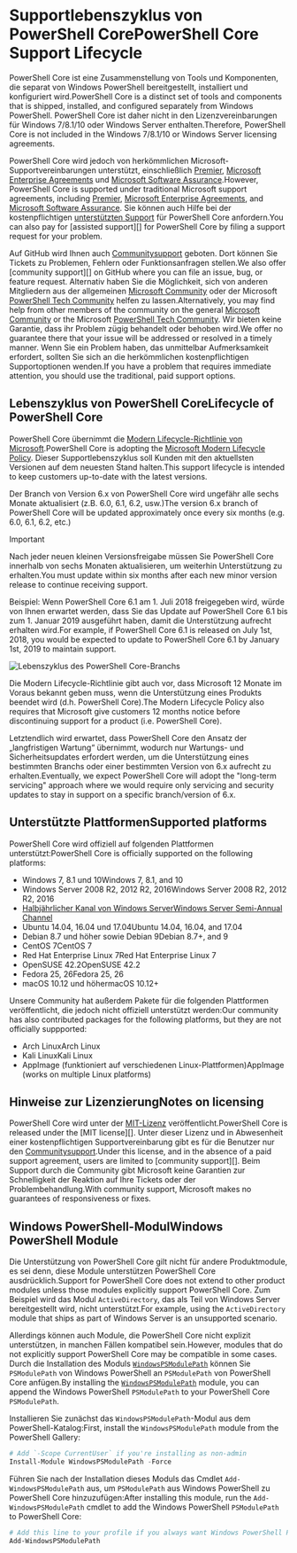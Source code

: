 # <a name="powershell-core-support-lifecycle"></a><span data-ttu-id="bc6e2-101">Supportlebenszyklus von PowerShell Core</span><span class="sxs-lookup"><span data-stu-id="bc6e2-101">PowerShell Core Support Lifecycle</span></span>

<span data-ttu-id="bc6e2-102">PowerShell Core ist eine Zusammenstellung von Tools und Komponenten, die separat von Windows PowerShell bereitgestellt, installiert und konfiguriert wird.</span><span class="sxs-lookup"><span data-stu-id="bc6e2-102">PowerShell Core is a distinct set of tools and components that is shipped, installed, and configured separately from Windows PowerShell.</span></span>
<span data-ttu-id="bc6e2-103">PowerShell Core ist daher nicht in den Lizenzvereinbarungen für Windows 7/8.1/10 oder Windows Server enthalten.</span><span class="sxs-lookup"><span data-stu-id="bc6e2-103">Therefore, PowerShell Core is not included in the Windows 7/8.1/10 or Windows Server licensing agreements.</span></span>

<span data-ttu-id="bc6e2-104">PowerShell Core wird jedoch von herkömmlichen Microsoft-Supportvereinbarungen unterstützt, einschließlich [Premier][], [Microsoft Enterprise Agreements][enterprise-agreement] und [Microsoft Software Assurance][assurance].</span><span class="sxs-lookup"><span data-stu-id="bc6e2-104">However, PowerShell Core is supported under traditional Microsoft support agreements, including [Premier][], [Microsoft Enterprise Agreements][enterprise-agreement], and [Microsoft Software Assurance][assurance].</span></span>
<span data-ttu-id="bc6e2-105">Sie können auch Hilfe bei der kostenpflichtigen [unterstützten Support][] für PowerShell Core anfordern.</span><span class="sxs-lookup"><span data-stu-id="bc6e2-105">You can also pay for [assisted support][] for PowerShell Core by filing a support request for your problem.</span></span>

<span data-ttu-id="bc6e2-106">Auf GitHub wird Ihnen auch [Communitysupport][] geboten. Dort können Sie Tickets zu Problemen, Fehlern oder Funktionsanfragen stellen.</span><span class="sxs-lookup"><span data-stu-id="bc6e2-106">We also offer [community support][] on GitHub where you can file an issue, bug, or feature request.</span></span>
<span data-ttu-id="bc6e2-107">Alternativ haben Sie die Möglichkeit, sich von anderen Mitgliedern aus der allgemeinen [Microsoft Community][] oder der Microsoft [PowerShell Tech Community][] helfen zu lassen.</span><span class="sxs-lookup"><span data-stu-id="bc6e2-107">Alternatively, you may find help from other members of the community on the general [Microsoft Community][] or the Microsoft [PowerShell Tech Community][].</span></span>
<span data-ttu-id="bc6e2-108">Wir bieten keine Garantie, dass ihr Problem zügig behandelt oder behoben wird.</span><span class="sxs-lookup"><span data-stu-id="bc6e2-108">We offer no guarantee there that your issue will be addressed or resolved in a timely manner.</span></span>
<span data-ttu-id="bc6e2-109">Wenn Sie ein Problem haben, das unmittelbar Aufmerksamkeit erfordert, sollten Sie sich an die herkömmlichen kostenpflichtigen Supportoptionen wenden.</span><span class="sxs-lookup"><span data-stu-id="bc6e2-109">If you have a problem that requires immediate attention, you should use the traditional, paid support options.</span></span>

## <a name="lifecycle-of-powershell-core"></a><span data-ttu-id="bc6e2-110">Lebenszyklus von PowerShell Core</span><span class="sxs-lookup"><span data-stu-id="bc6e2-110">Lifecycle of PowerShell Core</span></span>

<span data-ttu-id="bc6e2-111">PowerShell Core übernimmt die [Modern Lifecycle-Richtlinie von Microsoft][modern].</span><span class="sxs-lookup"><span data-stu-id="bc6e2-111">PowerShell Core is adopting the [Microsoft Modern Lifecycle Policy][modern].</span></span>
<span data-ttu-id="bc6e2-112">Dieser Supportlebenszyklus soll Kunden mit den aktuellsten Versionen auf dem neuesten Stand halten.</span><span class="sxs-lookup"><span data-stu-id="bc6e2-112">This support lifecycle is intended to keep customers up-to-date with the latest versions.</span></span>

<span data-ttu-id="bc6e2-113">Der Branch von Version 6.x von PowerShell Core wird ungefähr alle sechs Monate aktualisiert (z.B. 6.0, 6.1, 6.2, usw.)</span><span class="sxs-lookup"><span data-stu-id="bc6e2-113">The version 6.x branch of PowerShell Core will be updated approximately once every six months (e.g. 6.0, 6.1, 6.2, etc.)</span></span>

> [!IMPORTANT]
> <span data-ttu-id="bc6e2-114">Nach jeder neuen kleinen Versionsfreigabe müssen Sie PowerShell Core innerhalb von sechs Monaten aktualisieren, um weiterhin Unterstützung zu erhalten.</span><span class="sxs-lookup"><span data-stu-id="bc6e2-114">You must update within six months after each new minor version release to continue receiving support.</span></span>

<span data-ttu-id="bc6e2-115">Beispiel: Wenn PowerShell Core 6.1 am 1. Juli 2018 freigegeben wird, würde von Ihnen erwartet werden, dass Sie das Update auf PowerShell Core 6.1 bis zum 1. Januar 2019 ausgeführt haben, damit die Unterstützung aufrecht erhalten wird.</span><span class="sxs-lookup"><span data-stu-id="bc6e2-115">For example, if PowerShell Core 6.1 is released on July 1st, 2018, you would be expected to update to PowerShell Core 6.1 by January 1st, 2019 to maintain support.</span></span>

![Lebenszyklus des PowerShell Core-Branchs][lifecycle-chart]

<span data-ttu-id="bc6e2-117">Die Modern Lifecycle-Richtlinie gibt auch vor, dass Microsoft 12 Monate im Voraus bekannt geben muss, wenn die Unterstützung eines Produkts beendet wird (d.h. PowerShell Core).</span><span class="sxs-lookup"><span data-stu-id="bc6e2-117">The Modern Lifecycle Policy also requires that Microsoft give customers 12 months notice before discontinuing support for a product (i.e. PowerShell Core).</span></span>

<span data-ttu-id="bc6e2-118">Letztendlich wird erwartet, dass PowerShell Core den Ansatz der „langfristigen Wartung“ übernimmt, wodurch nur Wartungs- und Sicherheitsupdates erfordert werden, um die Unterstützung eines bestimmten Branchs oder einer bestimmten Version von 6.x aufrecht zu erhalten.</span><span class="sxs-lookup"><span data-stu-id="bc6e2-118">Eventually, we expect PowerShell Core will adopt the "long-term servicing" approach where we would require only servicing and security updates to stay in support on a specific branch/version of 6.x.</span></span>

## <a name="supported-platforms"></a><span data-ttu-id="bc6e2-119">Unterstützte Plattformen</span><span class="sxs-lookup"><span data-stu-id="bc6e2-119">Supported platforms</span></span>

<span data-ttu-id="bc6e2-120">PowerShell Core wird offiziell auf folgenden Plattformen unterstützt:</span><span class="sxs-lookup"><span data-stu-id="bc6e2-120">PowerShell Core is officially supported on the following platforms:</span></span>

* <span data-ttu-id="bc6e2-121">Windows 7, 8.1 und 10</span><span class="sxs-lookup"><span data-stu-id="bc6e2-121">Windows 7, 8.1, and 10</span></span>
* <span data-ttu-id="bc6e2-122">Windows Server 2008 R2, 2012 R2, 2016</span><span class="sxs-lookup"><span data-stu-id="bc6e2-122">Windows Server 2008 R2, 2012 R2, 2016</span></span>
* <span data-ttu-id="bc6e2-123">[Halbjährlicher Kanal von Windows Server][semi-annual]</span><span class="sxs-lookup"><span data-stu-id="bc6e2-123">[Windows Server Semi-Annual Channel][semi-annual]</span></span>
* <span data-ttu-id="bc6e2-124">Ubuntu 14.04, 16.04 und 17.04</span><span class="sxs-lookup"><span data-stu-id="bc6e2-124">Ubuntu 14.04, 16.04, and 17.04</span></span>
* <span data-ttu-id="bc6e2-125">Debian 8.7 und höher sowie Debian 9</span><span class="sxs-lookup"><span data-stu-id="bc6e2-125">Debian 8.7+, and 9</span></span>
* <span data-ttu-id="bc6e2-126">CentOS 7</span><span class="sxs-lookup"><span data-stu-id="bc6e2-126">CentOS 7</span></span>
* <span data-ttu-id="bc6e2-127">Red Hat Enterprise Linux 7</span><span class="sxs-lookup"><span data-stu-id="bc6e2-127">Red Hat Enterprise Linux 7</span></span>
* <span data-ttu-id="bc6e2-128">OpenSUSE 42.2</span><span class="sxs-lookup"><span data-stu-id="bc6e2-128">OpenSUSE 42.2</span></span>
* <span data-ttu-id="bc6e2-129">Fedora 25, 26</span><span class="sxs-lookup"><span data-stu-id="bc6e2-129">Fedora 25, 26</span></span>
* <span data-ttu-id="bc6e2-130">macOS 10.12 und höher</span><span class="sxs-lookup"><span data-stu-id="bc6e2-130">macOS 10.12+</span></span>

<span data-ttu-id="bc6e2-131">Unsere Community hat außerdem Pakete für die folgenden Plattformen veröffentlicht, die jedoch nicht offiziell unterstützt werden:</span><span class="sxs-lookup"><span data-stu-id="bc6e2-131">Our community has also contributed packages for the following platforms, but they are not officially suppported:</span></span>

* <span data-ttu-id="bc6e2-132">Arch Linux</span><span class="sxs-lookup"><span data-stu-id="bc6e2-132">Arch Linux</span></span>
* <span data-ttu-id="bc6e2-133">Kali Linux</span><span class="sxs-lookup"><span data-stu-id="bc6e2-133">Kali Linux</span></span>
* <span data-ttu-id="bc6e2-134">AppImage (funktioniert auf verschiedenen Linux-Plattformen)</span><span class="sxs-lookup"><span data-stu-id="bc6e2-134">AppImage (works on multiple Linux platforms)</span></span>

## <a name="notes-on-licensing"></a><span data-ttu-id="bc6e2-135">Hinweise zur Lizenzierung</span><span class="sxs-lookup"><span data-stu-id="bc6e2-135">Notes on licensing</span></span>

<span data-ttu-id="bc6e2-136">PowerShell Core wird unter der [MIT-Lizenz][] veröffentlicht.</span><span class="sxs-lookup"><span data-stu-id="bc6e2-136">PowerShell Core is released under the [MIT license][].</span></span>
<span data-ttu-id="bc6e2-137">Unter dieser Lizenz und in Abwesenheit einer kostenpflichtigen Supportvereinbarung gibt es für die Benutzer nur den [Communitysupport][].</span><span class="sxs-lookup"><span data-stu-id="bc6e2-137">Under this license, and in the absence of a paid support agreement, users are limited to [community support][].</span></span>
<span data-ttu-id="bc6e2-138">Beim Support durch die Community gibt Microsoft keine Garantien zur Schnelligkeit der Reaktion auf Ihre Tickets oder der Problembehandlung.</span><span class="sxs-lookup"><span data-stu-id="bc6e2-138">With community support, Microsoft makes no guarantees of responsiveness or fixes.</span></span>

## <a name="windows-powershell-module"></a><span data-ttu-id="bc6e2-139">Windows PowerShell-Modul</span><span class="sxs-lookup"><span data-stu-id="bc6e2-139">Windows PowerShell Module</span></span>

<span data-ttu-id="bc6e2-140">Die Unterstützung von PowerShell Core gilt nicht für andere Produktmodule, es sei denn, diese Module unterstützen PowerShell Core ausdrücklich.</span><span class="sxs-lookup"><span data-stu-id="bc6e2-140">Support for PowerShell Core does not extend to other product modules unless those modules explicitly support PowerShell Core.</span></span>
<span data-ttu-id="bc6e2-141">Zum Beispiel wird das Modul `ActiveDirectory`, das als Teil von Windows Server bereitgestellt wird, nicht unterstützt.</span><span class="sxs-lookup"><span data-stu-id="bc6e2-141">For example, using the `ActiveDirectory` module that ships as part of Windows Server is an unsupported scenario.</span></span>

<span data-ttu-id="bc6e2-142">Allerdings können auch Module, die PowerShell Core nicht explizit unterstützen, in manchen Fällen kompatibel sein.</span><span class="sxs-lookup"><span data-stu-id="bc6e2-142">However, modules that do not explicitly support PowerShell Core may be compatible in some cases.</span></span>
<span data-ttu-id="bc6e2-143">Durch die Installation des Moduls [`WindowsPSModulePath`][] können Sie `PSModulePath` von Windows PowerShell an `PSModulePath` von PowerShell Core anfügen.</span><span class="sxs-lookup"><span data-stu-id="bc6e2-143">By installing the [`WindowsPSModulePath`][] module, you can append the Windows PowerShell `PSModulePath` to your PowerShell Core `PSModulePath`.</span></span>

<span data-ttu-id="bc6e2-144">Installieren Sie zunächst das `WindowsPSModulePath`-Modul aus dem PowerShell-Katalog:</span><span class="sxs-lookup"><span data-stu-id="bc6e2-144">First, install the `WindowsPSModulePath` module from the PowerShell Gallery:</span></span>

```powershell
# Add `-Scope CurrentUser` if you're installing as non-admin 
Install-Module WindowsPSModulePath -Force
```

<span data-ttu-id="bc6e2-145">Führen Sie nach der Installation dieses Moduls das Cmdlet `Add-WindowsPSModulePath` aus, um `PSModulePath` aus Windows PowerShell zu PowerShell Core hinzuzufügen:</span><span class="sxs-lookup"><span data-stu-id="bc6e2-145">After installing this module, run the `Add-WindowsPSModulePath` cmdlet to add the Windows PowerShell `PSModulePath` to PowerShell Core:</span></span>

```powershell
# Add this line to your profile if you always want Windows PowerShell PSModulePath
Add-WindowsPSModulePath
```

[Premier]: https://www.microsoft.com/en-us/microsoftservices/support.aspx
[enterprise-agreement]: https://www.microsoft.com/en-us/licensing/licensing-programs/enterprise.aspx
[assurance]: https://www.microsoft.com/en-us/licensing/licensing-programs/software-assurance-default.aspx
[Communitysupport]: https://github.com/powershell/powershell/issues
[Microsoft Community]: https://answers.microsoft.com/
[PowerShell Tech Community]: https://techcommunity.microsoft.com/t5/PowerShell/ct-p/WindowsPowerShell
[unterstützten Support]: https://support.microsoft.com/assistedsupportproducts
[modern]: https://support.microsoft.com/help/30881/modern-lifecycle-policy
[lifecycle-chart]: ./images/modern-lifecycle.png
[semi-annual]: https://docs.microsoft.com/windows-server/get-started/semi-annual-channel-overview
[MIT-Lizenz]: https://github.com/PowerShell/PowerShell/blob/master/LICENSE.txt
[`WindowsPSModulePath`]: https://www.powershellgallery.com/packages/WindowsPSModulePath/

